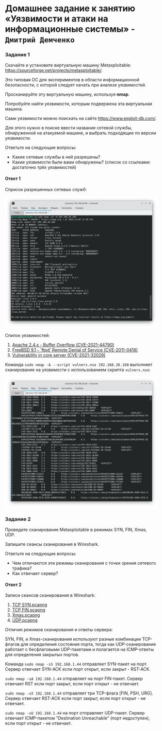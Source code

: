 # Домашнее задание к занятию «Уязвимости и атаки на информационные системы» - `Дмитрий Демченко`


### Задание 1

Скачайте и установите виртуальную машину Metasploitable: https://sourceforge.net/projects/metasploitable/.

Это типовая ОС для экспериментов в области информационной безопасности, с которой следует начать при анализе уязвимостей.

Просканируйте эту виртуальную машину, используя **nmap**.

Попробуйте найти уязвимости, которым подвержена эта виртуальная машина.

Сами уязвимости можно поискать на сайте https://www.exploit-db.com/.

Для этого нужно в поиске ввести название сетевой службы, обнаруженной на атакуемой машине, и выбрать подходящие по версии уязвимости.

Ответьте на следующие вопросы:

- Какие сетевые службы в ней разрешены?
- Какие уязвимости были вами обнаружены? (список со ссылками: достаточно трёх уязвимостей)
  
#### Ответ 1

Сприсок разрешенных сетевых служб:

![](img/p1.png)

Спилок уязвимостей:

1. [Apache 2.4.x - Buffer Overflow (CVE-2021-44790)](https://www.exploit-db.com/exploits/51193)
2. [FreeBSD 9.1 - 'ftpd' Remote Denial of Service (CVE-2011-0418)](https://www.exploit-db.com/exploits/24450)
3. [Vulnerability in core server (CVE-2021-32029)](https://vulners.com/cve/CVE-2021-32029)

Команда `sudo nmap -A --script vulners.nse 192.168.26.168` выполняет сканирование на уязвимости с использованием скрипта `vulners.nse`:

![](img/p2.png)

### Задание 2

Проведите сканирование Metasploitable в режимах SYN, FIN, Xmas, UDP.

Запишите сеансы сканирования в Wireshark.

Ответьте на следующие вопросы:

- Чем отличаются эти режимы сканирования с точки зрения сетевого трафика?
- Как отвечает сервер?

#### Ответ 2

Записи сеансов сканирования в Wireshark:

1. [TCP SYN.pcapng](file/1/TCP%20SYN.pcapng)
2. [TCP FIN.pcapng](file/1/TCP%20FIN.pcapng)
3. [Xmas.pcapng](file/1/Xmas.pcapng)
4. [UDP.pcapng](file/1/UDP.pcapng)

Отличия режимов сканирования и ответы сервера:

SYN, FIN, и Xmas-сканирования используют разные комбинации TCP-флагов для определения состояния порта, тогда как UDP-сканирование работает с бесфлаговыми UDP-пакетами и полагается на ICMP-ответы для определения закрытых портов.

Команда `sudo nmap -sS 192.168.1.44` отправляет SYN-пакет на порт. Сервер отвечает SYN-ACK если порт открыт, если закрыт - RST-ACK.

`sudo nmap -sA 192.168.1.44` отправляет на порт FIN-пакет. Сервер отвечает RST если порт закрыт, если порт открыт - не отвечает.

`sudo nmap -sX 192.168.1.44` отправляет три TCP-флага [FIN, PSH, URG]. Сервер отвечает RST-ACK если порт закрыт, если порт открыт - не отвечает.

`sudo nmap -sU 192.168.1.44` на порт отправляет UDP-пакет. Сервер отвечает ICMP-пакетом "Destination Unreachable" (порт недоступен), если порт открыт - не отвечает.